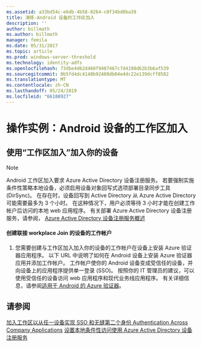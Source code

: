 ```yaml
---
ms.assetid: a33bd54c-e6db-4b58-8264-c0f34bd8ba39
title: 演练-Android 设备的工作区加入
description: ''
author: billmath
ms.author: billmath
manager: femila
ms.date: 05/31/2017
ms.topic: article
ms.prod: windows-server-threshold
ms.technology: identity-adfs
ms.openlocfilehash: 73dbe4d62d460f9487467c7d4198d62b3b6af539
ms.sourcegitcommit: 0b5fd4dc4148b92480db04e4dc22e139dcff8582
ms.translationtype: MT
ms.contentlocale: zh-CN
ms.lasthandoff: 05/24/2019
ms.locfileid: "66188927"
---
```

# <a name="walkthrough-workplace-join-to-an-android-device"></a>操作实例：Android 设备的工作区加入



## <a name="join-your-device-with-workplace-join"></a>使用“工作区加入”加入你的设备

> [!NOTE]
> Android 工作区加入要求 Azure Active Directory 设备注册服务。 若要强制实施条件性策略本地设备，必须启用设备对象回写式选项部署目录同步工具 (DirSync)。 在存在时，设备回写到 Active Directory 从 Azure Active Directory 可能需要最多为 3 个小时。 在这种情况下，用户必须等待 3 小时才能在创建工作帐户后访问的本地 web 应用程序。 有关部署 Azure Active Directory 设备注册服务，请参阅， [Azure Active Directory 设备注册服务概述](https://msdn.microsoft.com/library/azure/dn788908.aspx)

#### <a name="create-a-work-account-that-joins-your-device-with-workplace-join"></a>创建联接 workplace Join 的设备的工作帐户

1.  您需要创建与工作区加入加入你的设备的工作帐户在设备上安装 Azure 验证器应用程序。 以下 URL 中说明了如何在 Android 设备上安装 Azure 验证器应用并添加工作帐户。 工作帐户使你的 Android 设备变成受信任的设备，并向设备上的应用程序提供单一登录 (SSO)。 按照你的 IT 管理员的建议，可以使用受信任的设备访问 web 应用程序和现代业务线应用程序。 有关详细信息，请参阅[适用于 Android 的 Azure 验证器](https://docs.microsoft.com/azure/multi-factor-authentication/end-user/microsoft-authenticator-app-how-to)。

## <a name="see-also"></a>请参阅
[加入工作区以从任一设备实现 SSO 和无缝第二个身份 Authentication Across Company Applications](Join-to-Workplace-from-Any-Device-for-SSO-and-Seamless-Second-Factor-Authentication-Across-Company-Applications.md)
[设置本地条件性访问使用 Azure Active Directory 设备注册服务](https://docs.microsoft.com/azure/active-directory/active-directory-device-registration-on-premises-setup)


